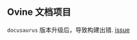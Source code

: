 ## Ovine 文档项目

`docusaurus` 版本升级后，导致构建出错. [issue](https://github.com/facebook/docusaurus/issues/3515)
